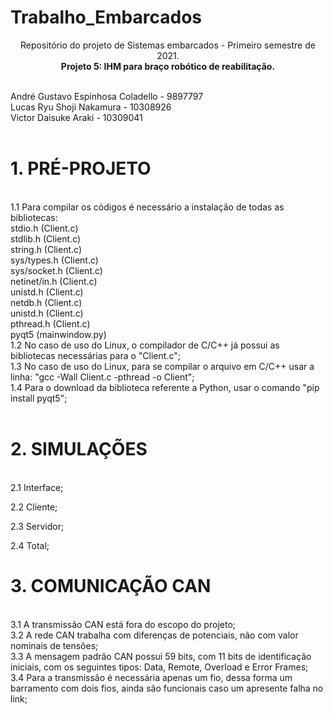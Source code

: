 # Trabalho_Embarcados
<p align="center">
Repositório do projeto de Sistemas embarcados - Primeiro semestre de 2021. <br/>
<b> Projeto 5: IHM para braço robótico de reabilitação. </b>

<p align="left">
<br/>
André Gustavo Espinhosa Coladello - 9897797
<br/>
Lucas Ryu Shoji Nakamura - 10308926
<br/>
Victor Daisuke Araki - 10309041
<br/>
<br/>
  

<h1> 1. PRÉ-PROJETO </h1> <br/>
    1.1 Para compilar os códigos é necessário a instalação de todas as bibliotecas: <br/>
      stdio.h (Client.c) <br/>
      stdlib.h (Client.c) <br/>
      string.h (Client.c) <br/>
      sys/types.h (Client.c) <br/>
      sys/socket.h (Client.c) <br/>
      netinet/in.h (Client.c) <br/>
      unistd.h (Client.c) <br/>
      netdb.h (Client.c) <br/>
      unistd.h (Client.c) <br/>
      pthread.h (Client.c) <br/>
      pyqt5 (mainwindow.py) <br/>
    1.2 No caso de uso do Linux, o compilador de C/C++ já possui as bibliotecas necessárias para o "Client.c"; <br/>
    1.3 No caso de uso do Linux, para se compilar o arquivo em C/C++ usar a linha: "gcc -Wall Client.c -pthread -o Client"; <br/>
    1.4 Para o download da biblioteca referente a Python, usar o comando "pip install pyqt5"; <br/>
  <br/>
  
  
<h1> 2. SIMULAÇÕES </h1>  <br/>
  2.1 Interface;   <br/>
  
  2.2 Cliente;   <br/>
  
  2.3 Servidor;   <br/>
  
  2.4 Total;
  
  
<h1> 3. COMUNICAÇÃO CAN </h1>  <br/>
    3.1 A transmissão CAN está fora do escopo do projeto;  <br/>
    3.2 A rede CAN trabalha com diferenças de potenciais, não com valor nominais de tensões;   <br/>
    3.3 A mensagem padrão CAN possui 59 bits, com 11 bits de identificação iniciais, com os seguintes tipos: Data, Remote, Overload e Error Frames;   <br/>
    3.4 Para a transmissão é necessária apenas um fio, dessa forma um barramento com dois fios, ainda são funcionais caso um apresente falha no link;  <br/>

</p>

